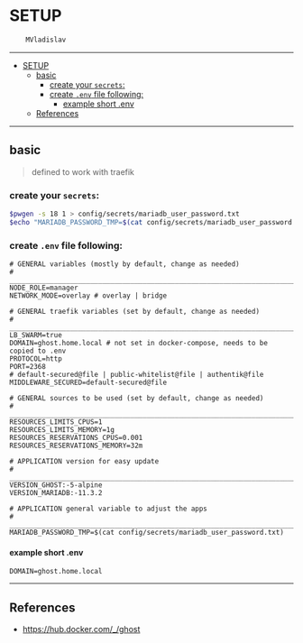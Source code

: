 # SETUP

```sh
    MVladislav
```

---

- [SETUP](#setup)
  - [basic](#basic)
    - [create your `secrets`:](#create-your-secrets)
    - [create `.env` file following:](#create-env-file-following)
      - [example short .env](#example-short-env)
  - [References](#references)

---

## basic

> defined to work with traefik

### create your `secrets`:

```sh
$pwgen -s 18 1 > config/secrets/mariadb_user_password.txt
$echo "MARIADB_PASSWORD_TMP=$(cat config/secrets/mariadb_user_password.txt)" >> .env
```

### create `.env` file following:

```env
# GENERAL variables (mostly by default, change as needed)
# ______________________________________________________________________________
NODE_ROLE=manager
NETWORK_MODE=overlay # overlay | bridge

# GENERAL traefik variables (set by default, change as needed)
# ______________________________________________________________________________
LB_SWARM=true
DOMAIN=ghost.home.local # not set in docker-compose, needs to be copied to .env
PROTOCOL=http
PORT=2368
# default-secured@file | public-whitelist@file | authentik@file
MIDDLEWARE_SECURED=default-secured@file

# GENERAL sources to be used (set by default, change as needed)
# ______________________________________________________________________________
RESOURCES_LIMITS_CPUS=1
RESOURCES_LIMITS_MEMORY=1g
RESOURCES_RESERVATIONS_CPUS=0.001
RESOURCES_RESERVATIONS_MEMORY=32m

# APPLICATION version for easy update
# ______________________________________________________________________________
VERSION_GHOST:-5-alpine
VERSION_MARIADB:-11.3.2

# APPLICATION general variable to adjust the apps
# ______________________________________________________________________________
MARIADB_PASSWORD_TMP=$(cat config/secrets/mariadb_user_password.txt)
```

#### example short .env

```env
DOMAIN=ghost.home.local
```

---

## References

- <https://hub.docker.com/_/ghost>
